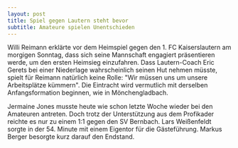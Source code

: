 ```yaml
---
layout: post
title: Spiel gegen Lautern steht bevor
subtitle: Amateure spielen Unentschieden
---
```


Willi Reimann erklärte vor dem Heimspiel gegen den 1. FC Kaiserslautern am morgigen Sonntag, dass sich seine Mannschaft engagiert präsentieren werde, um den ersten Heimsieg einzufahren. Dass Lautern-Coach Eric Gerets bei einer Niederlage wahrscheinlich seinen Hut nehmen müsste, spielt für Reimann natürlich keine Rolle: "Wir müssen uns um unsere Arbeitsplätze kümmern". Die Eintracht wird vermutlich mit derselben Anfangsformation beginnen, wie in Mönchengladbach. 

Jermaine Jones musste heute wie schon letzte Woche wieder bei den Amateuren antreten. Doch trotz der Unterstützung aus dem Profikader reichte es nur zu einem 1:1 gegen den SV Bernbach. Lars Weißenfeldt sorgte in der 54. Minute mit einem Eigentor für die Gästeführung. Markus Berger besorgte kurz darauf den Endstand.
